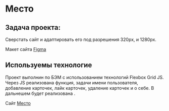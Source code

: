 # Место

## **Задача проекта:** 

Сверстать сайт и адаптировать его под разрешения 320px, и 1280px.

Макет сайта
<a href="https://www.figma.com/file/2cn9N9jSkmxD84oJik7xL7/JavaScript.-Sprint-4?node-id=28212%3A2">Figma</a> 

## **Используемы технологие** 

Проект выполнин по БЭМ с использованием технологий Flexbox Grid JS. Через JS реализована функция, задачи имени пользователя, добавление карточек, лайк карточек, удаление карточек и о себе. В дальнешем будет реализована .

Cайт <a href="https://andreydobro.github.io/mesto/">Место</a>

